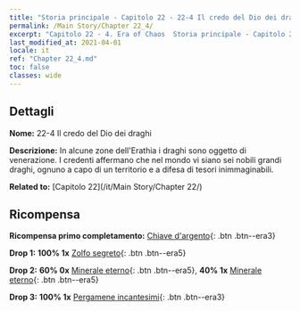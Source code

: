 ```yaml
---
title: "Storia principale - Capitolo 22 - 22-4 Il credo del Dio dei draghi"
permalink: /Main Story/Chapter 22_4/
excerpt: "Capitolo 22 - 4. Era of Chaos  Storia principale - Capitolo 22_4. 22-4 Il credo del Dio dei draghi"
last_modified_at: 2021-04-01
locale: it
ref: "Chapter 22_4.md"
toc: false
classes: wide
---
```


## Dettagli

 **Nome:** 22-4 Il credo del Dio dei draghi

 **Descrizione:** In alcune zone dell'Erathia i draghi sono oggetto di venerazione. I credenti affermano che nel mondo vi siano sei nobili grandi draghi, ognuno a capo di un territorio e a difesa di tesori inimmaginabili.

 **Related to:** [Capitolo 22](/it/Main Story/Chapter 22/)

## Ricompensa

 **Ricompensa primo completamento:** [Chiave d'argento](/it/Items/con_693/){: .btn .btn--era3}

 **Drop 1:** **100% 1x** [Zolfo segreto](/it/Items/mat_78/){: .btn .btn--era5}

 **Drop 2:** **60% 0x** [Minerale eterno](/it/Items/mat_68/){: .btn .btn--era5}, **40% 1x** [Minerale eterno](/it/Items/mat_68/){: .btn .btn--era5}

 **Drop 3:** **100% 1x** [Pergamene incantesimi](/it/Items/con_694/){: .btn .btn--era3}

